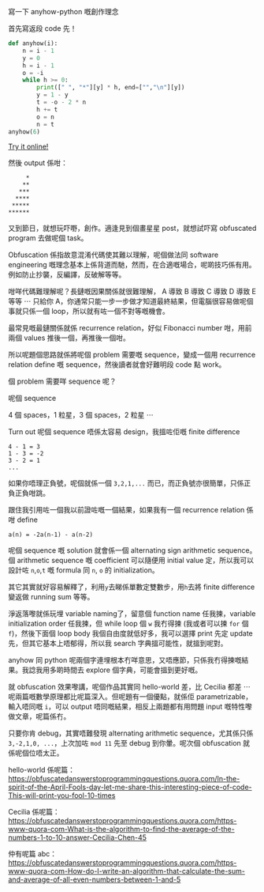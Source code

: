 寫一下 anyhow-python 嘅創作理念

首先寫返段 code 先！

```py
def anyhow(i):
    n = i - 1
    y = 0
    h = i - 1
    o = -i
    while h >= 0:
        print([" ", "*"][y] * h, end=["","\n"][y])
        y = 1 - y
        t = -o - 2 * n
        h += t
        o = n
        n = t
anyhow(6)
```
[Try it online!](https://tio.run/##VY/dCsIwDIXv9xSHXG1zA6fghbC9yNyFsEkLkhYpjDx9TatUzFXOl5@TeAnG8bn34iXGdXvgzmLcXtvmWkGDMcKix5CVqDrmzPxxp6q3Od2NfW5anrTzsyKFf1kO9UygDtTSMsuCFqbDxus4E3V040ybMpK8BnWQQkJycYpOOssFGxxGhCLTLb9iuj9U36cuTYxv "Python 3 (PyPy) – Try It Online")

然後 output 係咁：

```
     *
    **
   ***
  ****
 *****
******

```

又到節日，就想玩吓嘢，創作。適逢見到個畫星星 post，就想試吓寫 obfuscated program 去做呢個 task。

Obfuscation 係指故意混淆代碼使其難以理解，呢個做法同 software engineering 嘅理念基本上係背道而馳，然而，在合適嘅場合，呢啲技巧係有用。例如防止抄襲，反編譯，反破解等等。

咁咩代碼難理解呢？長鏈嘅因果關係就很難理解， A 導致 B 導致 C 導致 D 導致 E 等等 ⋯ 只給你 A，你通常只能一步一步做才知道最終結果，但電腦很容易做呢個事就只係一個 loop，所以就有咗一個不對等嘅機會。

最常見嘅最鏈關係就係 recurrence relation，好似 Fibonacci number 咁，用前兩個 values 推後一個，再推後一個咁。

所以呢題個思路就係將呢個 problem 需要嘅 sequence，變成一個用 recurrence relation define 嘅 sequence，然後讀者就會好難明段 code 點 work。

個 problem 需要咩 sequence 呢？

呢個 sequence

4 個 spaces，1 粒星，3 個 spaces，2 粒星 ⋯

Turn out 呢個 sequence 唔係太容易 design，我搵咗佢嘅 finite difference

```
4 - 1 = 3
1 - 3 = -2
3 - 2 = 1
...
```

如果你唔理正負號，呢個就係一個 `3,2,1,...` 而已，而正負號亦很簡單，只係正負正負咁跳。

跟住我引用咗一個我以前證咗嘅一個結果，如果我有一個 recurrence relation 係咁 define

```
a(n) = -2a(n-1) - a(n-2)
```

呢個 sequence 嘅 solution 就會係一個 alternating sign arithmetic sequence。個 arithmetic sequence 嘅 coefficient 可以隨便用 initial value 定，所以我可以設計咗 `n`,`o`,`t` 嘅 formula 同 `n`, `o` 的 initialization。

其它其實就好容易解釋了，利用`y`去睇係單數定雙數步，用`h`去將 finite difference 變返做 running sum 等等。

淨返落嚟就係玩埋 variable naming了，留意個 function name 任我揀，variable initialization order 任我揀，但 while loop 個 `w` 我冇得揀 (我或者可以揀 `for` 個 `f`)，然後下面個 loop body 我個自由度就低好多，我可以選擇 print 先定 update 先，但其它基本上唔郁得，所以我 search 字典搵可能性，就搵到呢對。

anyhow 同 python 呢兩個字連埋根本冇咩意思，又唔應節，只係我冇得揀嘅結果。我諗我用多啲時間去 explore 個字典，可能會搵到更好嘅。

就 obfuscation 效果嚟講，呢個作品其實同 hello-world 差，比 Cecilia 都差 ⋯ 呢兩篇嘅數學原理都比呢篇深入。但呢題有一個優點，就係佢 parametrizable，輸入唔同嘅 `i`，可以 output 唔同嘅結果，相反上兩題都有用問題 input 嘅特性嚟做文章，呢篇係冇。

只要你肯 debug，其實唔難發現 alternating arithmetic sequence，尤其係只係 `3,-2,1,0, ...`，上次加咗 `mod 11` 先至 debug 到你暈。呢次個 obfuscation 就係呢個位唔太正。

hello-world 係呢篇：https://obfuscatedanswerstoprogrammingquestions.quora.com/In-the-spirit-of-the-April-Fools-day-let-me-share-this-interesting-piece-of-code-This-will-print-you-fool-10-times

Cecilia 係呢篇：https://obfuscatedanswerstoprogrammingquestions.quora.com/https-www-quora-com-What-is-the-algorithm-to-find-the-average-of-the-numbers-1-to-10-answer-Cecilia-Chen-45

仲有呢篇 abc：https://obfuscatedanswerstoprogrammingquestions.quora.com/https-www-quora-com-How-do-I-write-an-algorithm-that-calculate-the-sum-and-average-of-all-even-numbers-between-1-and-5